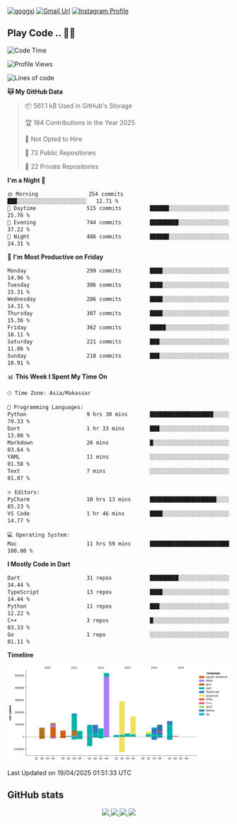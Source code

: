 [![goggxi](https://img.shields.io/badge/Portofolio-Goggxi-orange)](https://goggxi.github.io)
[![Gmail Url](https://img.shields.io/twitter/url?label=Goggxi@gmail.com&logo=gmail&style=social&url=http%3A%2F%2Fmailto%3Acontact.Goggxi@gmail.com)](mailto:Goggxi@gmail.com) [![Instagram Profile](https://img.shields.io/twitter/url?label=moh_rifkan&logo=instagram&style=social&url=https://www.instagram.com/moh_rifkan/)](https://www.instagram.com/moh_rifkan/)

## Play Code .. 💬🚀

<!-- [![Moh Rifkan GitHub stats](https://github-readme-stats.vercel.app/api?username=goggxi&count_private=true&show_icons=true&theme=dracula&custom_title=Goggxi%20Statistic%20🚀)](https://github.com/goggxi/goggxi)

[![Top Langs](https://github-readme-stats.vercel.app/api/top-langs/?username=goggxi&langs_count=8&layout=compact&show_icons=true&theme=dracula)](https://github.com/goggxi/goggxi) -->

<!--START_SECTION:waka-->
![Code Time](http://img.shields.io/badge/Code%20Time-4%2C231%20hrs%2054%20mins-blue)

![Profile Views](http://img.shields.io/badge/Profile%20Views-1-blue)

![Lines of code](https://img.shields.io/badge/From%20Hello%20World%20I%27ve%20Written-2.1%20million%20lines%20of%20code-blue)

**🐱 My GitHub Data** 

> 📦 561.1 kB Used in GitHub's Storage 
 > 
> 🏆 164 Contributions in the Year 2025
 > 
> 🚫 Not Opted to Hire
 > 
> 📜 73 Public Repositories 
 > 
> 🔑 22 Private Repositories 
 > 
**I'm a Night 🦉** 

```text
🌞 Morning                254 commits         ███░░░░░░░░░░░░░░░░░░░░░░   12.71 % 
🌆 Daytime                515 commits         ██████░░░░░░░░░░░░░░░░░░░   25.76 % 
🌃 Evening                744 commits         █████████░░░░░░░░░░░░░░░░   37.22 % 
🌙 Night                  486 commits         ██████░░░░░░░░░░░░░░░░░░░   24.31 % 
```
📅 **I'm Most Productive on Friday** 

```text
Monday                   299 commits         ████░░░░░░░░░░░░░░░░░░░░░   14.96 % 
Tuesday                  306 commits         ████░░░░░░░░░░░░░░░░░░░░░   15.31 % 
Wednesday                286 commits         ████░░░░░░░░░░░░░░░░░░░░░   14.31 % 
Thursday                 307 commits         ████░░░░░░░░░░░░░░░░░░░░░   15.36 % 
Friday                   362 commits         █████░░░░░░░░░░░░░░░░░░░░   18.11 % 
Saturday                 221 commits         ███░░░░░░░░░░░░░░░░░░░░░░   11.06 % 
Sunday                   218 commits         ███░░░░░░░░░░░░░░░░░░░░░░   10.91 % 
```


📊 **This Week I Spent My Time On** 

```text
🕑︎ Time Zone: Asia/Makassar

💬 Programming Languages: 
Python                   9 hrs 30 mins       ████████████████████░░░░░   79.33 % 
Dart                     1 hr 33 mins        ███░░░░░░░░░░░░░░░░░░░░░░   13.00 % 
Markdown                 26 mins             █░░░░░░░░░░░░░░░░░░░░░░░░   03.64 % 
YAML                     11 mins             ░░░░░░░░░░░░░░░░░░░░░░░░░   01.58 % 
Text                     7 mins              ░░░░░░░░░░░░░░░░░░░░░░░░░   01.07 % 

🔥 Editors: 
PyCharm                  10 hrs 13 mins      █████████████████████░░░░   85.23 % 
VS Code                  1 hr 46 mins        ████░░░░░░░░░░░░░░░░░░░░░   14.77 % 

💻 Operating System: 
Mac                      11 hrs 59 mins      █████████████████████████   100.00 % 
```

**I Mostly Code in Dart** 

```text
Dart                     31 repos            █████████░░░░░░░░░░░░░░░░   34.44 % 
TypeScript               13 repos            ████░░░░░░░░░░░░░░░░░░░░░   14.44 % 
Python                   11 repos            ███░░░░░░░░░░░░░░░░░░░░░░   12.22 % 
C++                      3 repos             █░░░░░░░░░░░░░░░░░░░░░░░░   03.33 % 
Go                       1 repo              ░░░░░░░░░░░░░░░░░░░░░░░░░   01.11 % 
```



**Timeline**

![Lines of Code chart](https://raw.githubusercontent.com/Goggxi/Goggxi/main/assets/bar_graph.png)


 Last Updated on 19/04/2025 01:51:33 UTC
<!--END_SECTION:waka-->

## GitHub stats

<p align="center">
  <a href="https://github.com/goggxi">
    <img src="http://github-profile-summary-cards.vercel.app/api/cards/profile-details?username=goggxi&theme=transparent" />
  </a>
  <a href="https://github.com/goggxi">
    <img src="https://github-readme-streak-stats.herokuapp.com/?user=goggxi&hide_border=true&card_width=338&theme=transparent" />
  </a>
  <a href="https://github.com/goggxi">
    <img src="http://github-profile-summary-cards.vercel.app/api/cards/stats?username=goggxi&theme=transparent" />
  </a>
  <a href="https://github.com/goggxi">
    <img src="https://github-readme-stats.vercel.app/api/top-langs/?username=goggxi&langs_count=10&exclude_repo=&hide=c,makefile,html,css,sass,nix,nunjucks,tsql,dockerfile,shell&card_width=699&hide_border=true&theme=transparent" />
  </a>
  <!-- <br/>
  <a href="https://github.com/goggxi">
    <img src="https://komarev.com/ghpvc/?username=goggxi&color=blue&style=flat" />
  </a> -->
</p>
